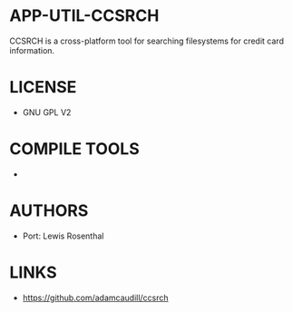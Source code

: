 APP-UTIL-CCSRCH
===============

CCSRCH is a cross-platform tool for searching filesystems for credit card information.


LICENSE
===============
* GNU GPL V2

COMPILE TOOLS
===============
* 

AUTHORS
===============
* Port: Lewis Rosenthal

LINKS
===============
* https://github.com/adamcaudill/ccsrch
